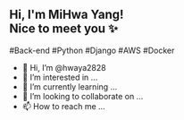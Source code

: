 <h2> Hi, I'm MiHwa Yang! <br>
Nice to meet you ✨ </h2>

<span> #Back-end #Python #Django #AWS #Docker </span>
  
- 👋 Hi, I’m @hwaya2828
- 👀 I’m interested in ...
- 🌱 I’m currently learning ...
- 💞️ I’m looking to collaborate on ...
- 📫 How to reach me ...

<!---
hwaya2828/hwaya2828 is a ✨ special ✨ repository because its `README.md` (this file) appears on your GitHub profile.
You can click the Preview link to take a look at your changes.
--->

